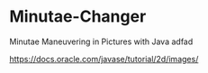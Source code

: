 # Minutae-Changer
Minutae Maneuvering in Pictures with Java
adfad


https://docs.oracle.com/javase/tutorial/2d/images/
